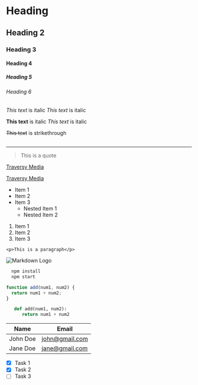 <!-- Headings -->

# Heading

## Heading 2

### Heading 3

#### Heading 4

##### Heading 5

###### Heading 6

<!-- Italics -->

_This text_ is italic
_This text_ is italic

<!-- Strong -->

**This text** is italic
_This text_ is italic

<!-- Strikethrough -->

~~This text~~ is strikethrough

## <!-- Horizontal Rule -->

---

<!-- Blockquote -->

> This is a quote

<!-- Links -->

[Traversy Media](http://www.traversymedia.com)

[Traversy Media](http://www.traversymedia.com "Traversy Media")

<!-- UL -->

- Item 1
- Item 2
- Item 3
  - Nested Item 1
  - Nested Item 2

<!-- OL -->

1. Item 1
1. Item 2
1. Item 3

<!-- Inline Code Block -->

`<p>This is a paragraph</p>`

<!-- Images -->

![Markdown Logo](https://markdown-here.com/img/icon256.png)

<!-- Github Markdown -->

<!-- Code Blocks -->

```bash
  npm install
  npm start
```

```javascript
function add(num1, num2) {
  return num1 + num2;
}
```

```python
   def add(num1, num2):
      return num1 + num2
```

<!-- Tables -->

| Name     | Email          |
| -------- | -------------- |
| John Doe | john@gmail.com |
| Jane Doe | jane@gmail.com |

<!-- Tasks Lists -->

- [x] Task 1
- [x] Task 2
- [ ] Task 3
